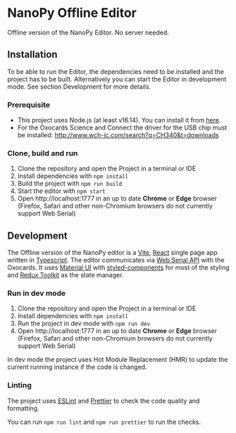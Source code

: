# NanoPy Offline Editor

Offline version of the NanoPy Editor. No server needed.

## Installation

To be able to run the Editor, the dependencies need to be installed and the project has to be built.
Alternatively you can start the Editor in development mode. See section Development for more details.

### Prerequisite

- This project uses Node.js (at least v16.14). You can install it from [here](https://nodejs.org/).
- For the Oxocards Science and Connect the driver for the USB chip must be installed: http://www.wch-ic.com/search?q=CH340&t=downloads

### Clone, build and run

1. Clone the repository and open the Project in a terminal or IDE
2. Install dependencies with `npm install`
3. Build the project with `npm run build`
4. Start the editor with `npm start`
5. Open http://localhost:1777 in an up to date **Chrome** or **Edge** browser (Firefox, Safari and other non-Chromium browsers do not currently support Web Serial)

## Development

The Offline version of the NanoPy editor is a [Vite](https://vitejs.dev/), [React](https://beta.reactjs.org/) single page app written in [Typescript](https://www.typescriptlang.org/). The editor communicates via [Web Serial API](https://developer.mozilla.org/en-US/docs/Web/API/Web_Serial_API) with the Oxocards. It uses [Material UI](https://mui.com/) with [styled-components](https://styled-components.com/) for most of the styling and [Redux Toolkit](https://redux-toolkit.js.org/) as the state manager.

### Run in dev mode

1. Clone the repository and open the Project in a terminal or IDE
2. Install dependencies with `npm install`
3. Run the project in dev mode with `npm run dev`
4. Open http://localhost:1777 in an up to date **Chrome** or **Edge** browser (Firefox, Safari and other non-Chromium browsers do not currently support Web Serial)

In dev mode the project uses Hot Module Replacement (HMR) to update the current running instance if the code is changed.

### Linting

The project uses [ESLint](https://eslint.org/) and [Prettier](https://prettier.io/) to check the code quality and formatting.

You can run `npm run lint` and `npm run prettier` to run the checks.
